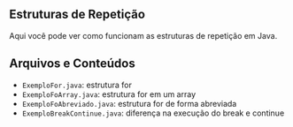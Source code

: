 ## Estruturas de Repetição

Aqui você pode ver como funcionam as estruturas de repetição em Java.

## Arquivos e Conteúdos

- `ExemploFor.java`: estrutura for
- `ExemploFoArray.java`: estrutura for em um array
- `ExemploFoAbreviado.java`: estrutura for de forma abreviada
- `ExemploBreakContinue.java`: diferença na execução do break e continue

<!-- Meanwhile, the compiled output files will be generated in the `bin` folder by default.

> If you want to customize the folder structure, open `.vscode/settings.json` and update the related settings there.

## Dependency Management

The `JAVA PROJECTS` view allows you to manage your dependencies. More details can be found [here](https://github.com/microsoft/vscode-java-dependency#manage-dependencies). -->
